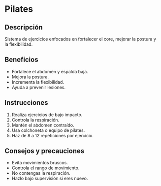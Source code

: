 # Pilates

## Descripción
Sistema de ejercicios enfocados en fortalecer el core, mejorar la postura y la flexibilidad.

## Beneficios
- Fortalece el abdomen y espalda baja.
- Mejora la postura.
- Incrementa la flexibilidad.
- Ayuda a prevenir lesiones.

## Instrucciones
1. Realiza ejercicios de bajo impacto.
2. Controla la respiración.
3. Mantén el abdomen contraído.
4. Usa colchoneta o equipo de pilates.
5. Haz de 8 a 12 repeticiones por ejercicio.

## Consejos y precauciones
- Evita movimientos bruscos.
- Controla el rango de movimiento.
- No contengas la respiración.
- Hazlo bajo supervisión si eres nuevo.